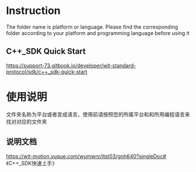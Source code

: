 # Instruction

The folder name is platform or language. Please find the corresponding folder according to your platform and programming language before using it

## C++_SDK Quick Start

https://support-73.gitbook.io/developer/wit-standard-protocol/sdk/c++_sdk-quick-start

# 使用说明

文件夹名称为平台或者变成语言，使用前请按照您的所属平台和和所用编程语言来找对对应的文件夹

## 说明文档

https://wit-motion.yuque.com/wumwnr/ltst03/gnh640?singleDoc# 《C++_SDK快速上手》






